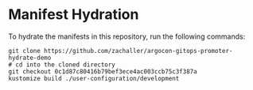 # Manifest Hydration

To hydrate the manifests in this repository, run the following commands:

```shell
git clone https://github.com/zachaller/argocon-gitops-promoter-hydrate-demo
# cd into the cloned directory
git checkout 0c1d87c80416b79bef3ece4ac003ccb75c3f387a
kustomize build ./user-configuration/development
```
